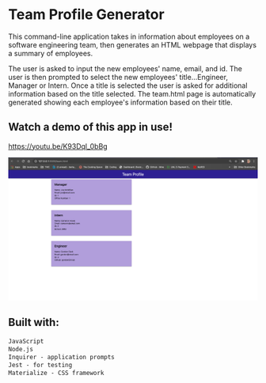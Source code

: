 # Team Profile Generator

This command-line application takes in information about employees on a software engineering team, then generates an HTML webpage that displays a summary of employees.

The user is asked to input the new employees' name, email, and id.  The user is then prompted to select the new employees' title...Engineer, Manager or Intern.  Once a title is selected the user is asked for additional information based on the title selected. The team.html page is automatically generated showing each employee's information based on their title.

## Watch a demo of this app in use!
https://youtu.be/K93Dql_0bBg

![team-profile-generator](Assets/team-profile-generator-screenshot.png)


## Built with:
```
JavaScript
Node.js
Inquirer - application prompts
Jest - for testing
Materialize - CSS framework
```
